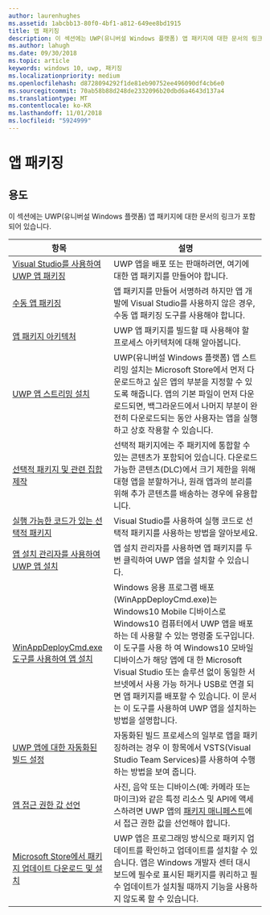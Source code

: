 ```yaml
---
author: laurenhughes
ms.assetid: 1abcbb13-80f0-4bf1-a812-649ee8bd1915
title: 앱 패키징
description: 이 섹션에는 UWP(유니버설 Windows 플랫폼) 앱 패키지에 대한 문서의 링크가 포함되어 있습니다.
ms.author: lahugh
ms.date: 09/30/2018
ms.topic: article
keywords: windows 10, uwp, 패키징
ms.localizationpriority: medium
ms.openlocfilehash: d8728094292f1de81eb90752ee496090df4cb6e0
ms.sourcegitcommit: 70ab58b88d248de2332096b20dbd6a4643d137a4
ms.translationtype: MT
ms.contentlocale: ko-KR
ms.lasthandoff: 11/01/2018
ms.locfileid: "5924999"
---
```

# <a name="packaging-apps"></a>앱 패키징


## <a name="purpose"></a>용도

이 섹션에는 UWP(유니버설 Windows 플랫폼) 앱 패키지에 대한 문서의 링크가 포함되어 있습니다.

| 항목 | 설명 |
|-------|-------------|
| [Visual Studio를 사용하여 UWP 앱 패키징](packaging-uwp-apps.md) | UWP 앱을 배포 또는 판매하려면, 여기에 대한 앱 패키지를 만들어야 합니다. |
| [수동 앱 패키징](manual-packaging-root.md) | 앱 패키지를 만들어 서명하려 하지만 앱 개발에 Visual Studio를 사용하지 않은 경우, 수동 앱 패키징 도구를 사용해야 합니다. |
| [앱 패키지 아키텍처](device-architecture.md) | UWP 앱 패키지를 빌드할 때 사용해야 할 프로세스 아키텍처에 대해 알아봅니다. |
| [UWP 앱 스트리밍 설치](streaming-install.md) | UWP(유니버설 Windows 플랫폼) 앱 스트리밍 설치는 Microsoft Store에서 먼저 다운로드하고 싶은 앱의 부분을 지정할 수 있도록 해줍니다. 앱의 기본 파일이 먼저 다운로드되면, 백그라운드에서 나머지 부분이 완전히 다운로드되는 동안 사용자는 앱을 실행하고 상호 작용할 수 있습니다. |
| [선택적 패키지 및 관련 집합 제작](optional-packages.md) | 선택적 패키지에는 주 패키지에 통합할 수 있는 콘텐츠가 포함되어 있습니다. 다운로드 가능한 콘텐츠(DLC)에서 크기 제한을 위해 대형 앱을 분할하거나, 원래 앱과의 분리를 위해 추가 콘텐츠를 배송하는 경우에 유용합니다. |
| [실행 가능한 코드가 있는 선택적 패키지](optional-packages-with-executable-code.md) | Visual Studio를 사용하여 실행 코드로 선택적 패키지를 사용하는 방법을 알아보세요. |
| [앱 설치 관리자를 사용하여 UWP 앱 설치](appinstaller-root.md) | 앱 설치 관리자를 사용하면 앱 패키지를 두 번 클릭하여 UWP 앱을 설치할 수 있습니다. |
| [WinAppDeployCmd.exe 도구를 사용하여 앱 설치](install-universal-windows-apps-with-the-winappdeploycmd-tool.md) | Windows 응용 프로그램 배포 (WinAppDeployCmd.exe)는 Windows10 Mobile 디바이스로 Windows10 컴퓨터에서 UWP 앱을 배포 하는 데 사용할 수 있는 명령줄 도구입니다. 이 도구를 사용 하 여 Windows10 모바일 디바이스가 해당 앱에 대 한 Microsoft Visual Studio 또는 솔루션 없이 동일한 서브넷에서 사용 가능 하거나 USB로 연결 되 면 앱 패키지를 배포할 수 있습니다. 이 문서는 이 도구를 사용하여 UWP 앱을 설치하는 방법을 설명합니다. |
| [UWP 앱에 대한 자동화된 빌드 설정](auto-build-package-uwp-apps.md) | 자동화된 빌드 프로세스의 일부로 앱을 패키징하려는 경우 이 항목에서 VSTS(Visual Studio Team Services)를 사용하여 수행하는 방법을 보여 줍니다. |
| [앱 접근 권한 값 선언](app-capability-declarations.md) | 사진, 음악 또는 디바이스(예: 카메라 또는 마이크)와 같은 특정 리소스 및 API에 액세스하려면 UWP 앱의 [패키지 매니페스트](https://msdn.microsoft.com/library/windows/apps/BR211474)에서 접근 권한 값을 선언해야 합니다. |
| [Microsoft Store에서 패키지 업데이트 다운로드 및 설치](self-install-package-updates.md) | UWP 앱은 프로그래밍 방식으로 패키지 업데이트를 확인하고 업데이트를 설치할 수 있습니다. 앱은 Windows 개발자 센터 대시보드에 필수로 표시된 패키지를 쿼리하고 필수 업데이트가 설치될 때까지 기능을 사용하지 않도록 할 수 있습니다.  |
